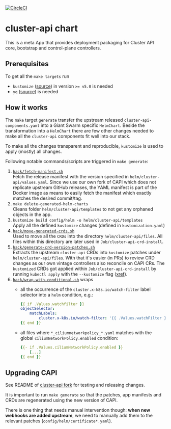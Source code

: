[![CircleCI](https://circleci.com/gh/giantswarm/cluster-api-app.svg?style=shield)](https://circleci.com/gh/giantswarm/cluster-api-app)

# cluster-api chart

This is a meta App that provides deployment packaging for Cluster API core, bootstrap and control-plane controllers.

## Prerequisites

To get all the `make targets` run

* `kustomize` ([source](https://github.com/kubernetes-sigs/kustomize/releases)) in version `>= v5.0` is needed
* `yq` ([source](https://github.com/mikefarah/yq/)) is needed

## How it works

The `make` target `generate` transfer the upstream released `cluster-api-components.yaml` into a Giant Swarm specific `HelmChart`.
Beside the transformation into a `HelmChart` there are few other changes needed to make all the `cluster-api` components fit well into our stack.

To make all the changes transparent and reproducible, `kustomize` is used to apply (mostly) all changes.

Following notable commands/scripts are triggered in `make generate`:

1. [`hack/fetch-manifest.sh`](hack/fetch-manifest.sh)</br>
    Fetch the release manifest with the version specified in `helm/cluster-api/values.yaml`. Since we use our own fork of CAPI which does not replicate upstream GitHub releases, the YAML manifest is part of the Docker image as means to easily fetch the manifest which exactly matches the desired commit/tag.
1. `make delete-generated-helm-charts`</br>
    Cleans folder `helm/cluster-api/templates` to not get any orphaned objects in the app.
1. `kustomize build config/helm -o helm/cluster-api/templates`</br>
    Apply all the defined `kustomize` changes (defined in `kustomization.yaml`)
1. [`hack/move-generated-crds.sh`](hack/move-generated-crds.sh)</br>
    Used to move all the `CRDs` into the directory `helm/cluster-api/files`. All files within this directory are later used in `Job/cluster-api-crd-install`.
1. [`hack/generate-crd-version-patches.sh`](hack/generate-crd-version-patches.sh)</br>
    Extracts the upstream `cluster-api` CRDs into `kustomize` patches under `helm/cluster-api/files`.
    With that it's easier (in PRs) to review CRD changes as our own vintage controllers also reconcile on CAPI CRs.
    The `kustomized` CRDs got applied within `Job/cluster-api-crd-install` by running `kubectl apply` with the `--kustomize` flag ([xref](https://github.com/giantswarm/cluster-api-app/blob/4f672f7a0dd79a63fc4e66bfb659f9aeefba2b02/helm/cluster-api/templates/crd-install/crd-job.yaml#L48)).
1. [`hack/wrap-with-conditional.sh`](hack/wrap-with-conditional.sh) wraps
    * all the occurrence of the `cluster.x-k8s.io/watch-filter` label selector into a `helm` condition, e.g.:

        ```yaml
        {{ if .Values.watchfilter }}
        objectSelector:
            matchLabels:
                cluster.x-k8s.io/watch-filter: '{{ .Values.watchFilter }}'
        {{ end }}
        ```

    * all files where `*_ciliumnetworkpolicy_*.yaml` matches with the global `ciliumNetworkPolicy.enabled` condition:

        ```yaml
        {{- if .Values.ciliumNetworkPolicy.enabled }}
            [...]
        {{ end }}
        ```

## Upgrading CAPI

See README of [cluster-api fork](https://github.com/giantswarm/cluster-api/blob/main/README.md) for testing and releasing changes.

It is important to run `make generate` so that the patches, app manifests and CRDs are regenerated using the new version of CAPI.

There is one thing that needs manual intervention though: **when new webhooks are added upstream**, we need to manually add them to the relevant patches (`config/helm/certificate*.yaml`).
